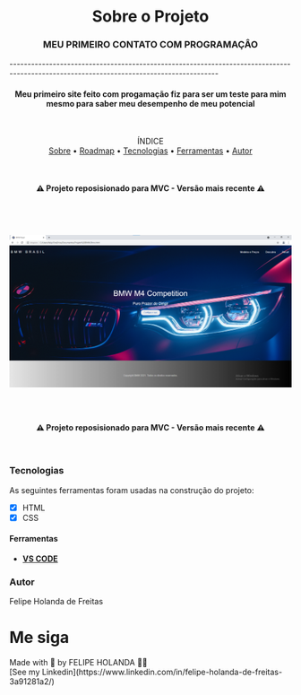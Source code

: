 <h1 align="center">Sobre o Projeto</h1>

<h3 align="center">MEU PRIMEIRO CONTATO COM PROGRAMAÇÂO</h3>
----------------------------------------------------------------------------------------------------------------------------------------
<h4 align="center">Meu primeiro site feito com progamação fiz para ser um teste para mim mesmo para saber meu desempenho de meu potencial</h4>


<br>

<p align="center">ÍNDICE<br>
<a href="#sobre">Sobre</a> •
<a href="#Roadmap">Roadmap</a> •
<a href="#Tecnologias">Tecnologias</a> •
<a href="#Ferramentas">Ferramentas</a> •
<a href="#Autor">Autor</a></p>

<br>
<h4 align="center">
   ⚠ Projeto reposisionado para MVC - Versão mais recente ⚠
  </h4>
  <br>

<h1 align="center">
   <img alt="Readme" title="Readme" src="Back.png" />
</h1>

<br>

<h4 align="center">
   ⚠ Projeto reposisionado para MVC - Versão mais recente ⚠
  </h4>
  <br>

  ### Tecnologias

  As seguintes ferramentas foram usadas na construção do projeto:

  - [x] HTML
  - [x] CSS

  #### Ferramentas

  - [**VS CODE**](https://code.visualstudio.com/)

  ### Autor
  
   Felipe Holanda de Freitas


  # Me siga

  <p aling="center">Made with 💜 by FELIPE HOLANDA 👋🏻 <br>[See my Linkedin](https://www.linkedin.com/in/felipe-holanda-de-freitas-3a91281a2/)</p>
